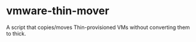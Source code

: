 # vmware-thin-mover

A script that copies/moves Thin-provisioned VMs without converting them to thick.